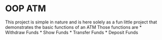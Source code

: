 # OOP ATM
This project is simple in nature and is here solely as a fun little project that demonstrates the basic functions of an ATM
Those functions are 
    * Withdraw Funds
    * Show Funds
    * Transfer Funds
    * Deposit Funds
    

